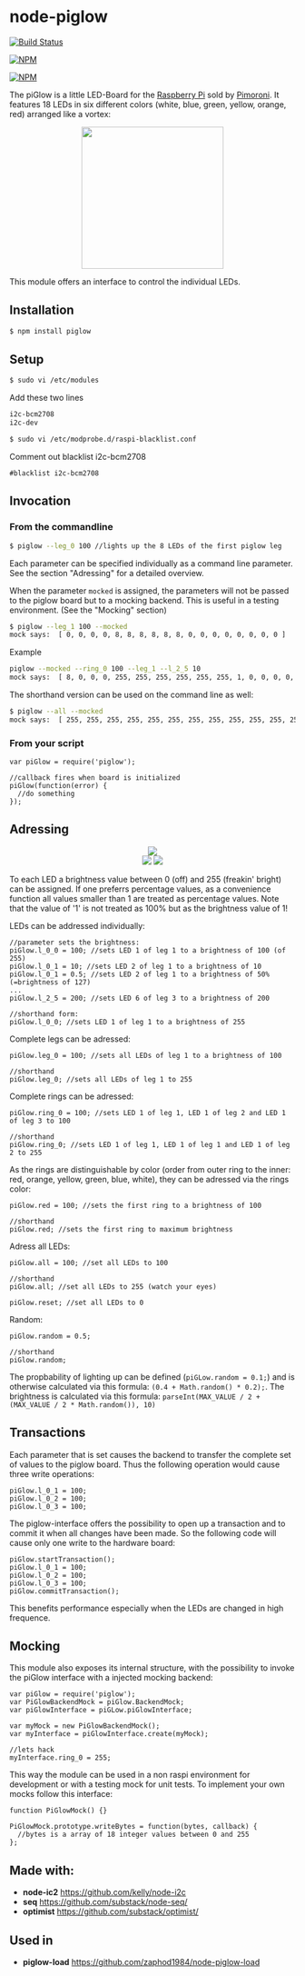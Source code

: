 # node-piglow

[![Build Status](https://travis-ci.org/zaphod1984/node-piglow.png)](https://travis-ci.org/zaphod1984/node-piglow)

[![NPM](https://nodei.co/npm/piglow.png)](https://nodei.co/npm/piglow/)

[![NPM](https://nodei.co/npm-dl/piglow.png?months=3)](https://nodei.co/npm/piglow/)

The piGlow is a little LED-Board for the [Raspberry Pi](http://www.raspberrypi.org/) sold by [Pimoroni](http://shop.pimoroni.com/products/piglow). It features 18 LEDs in six different colors (white, blue, green, yellow, orange, red) arranged like a vortex:

<p align="center">
  <img src="https://raw.github.com/zaphod1984/node-piglow/master/pics/piglow.jpg" width="250" />
</p>

This module offers an interface to control the individual LEDs.

## Installation

````bash
$ npm install piglow
````

## Setup

````bash
$ sudo vi /etc/modules
````

Add these two lines

````bash
i2c-bcm2708 
i2c-dev
````

````bash
$ sudo vi /etc/modprobe.d/raspi-blacklist.conf
````

Comment out blacklist i2c-bcm2708

````
#blacklist i2c-bcm2708
````

## Invocation

### From the commandline

````bash
$ piglow --leg_0 100 //lights up the 8 LEDs of the first piglow leg
````

Each parameter can be specified individually as a command line parameter. See the section "Adressing" for a detailed overview.

When the parameter `mocked` is assigned, the parameters will not be passed to the piglow board but to a mocking backend. This is useful in a testing environment. (See the "Mocking" section)

````bash
$ piglow --leg_1 100 --mocked
mock says:  [ 0, 0, 0, 0, 8, 8, 8, 8, 8, 8, 0, 0, 0, 0, 0, 0, 0, 0 ]
````

Example
````bash
piglow --mocked --ring_0 100 --leg_1 --l_2_5 10
mock says:  [ 8, 0, 0, 0, 255, 255, 255, 255, 255, 255, 1, 0, 0, 0, 0, 0, 0, 8 ]
````


The shorthand version can be used on the command line as well:

````bash
$ piglow --all --mocked
mock says:  [ 255, 255, 255, 255, 255, 255, 255, 255, 255, 255, 255, 255, 255, 255, 255, 255, 255, 255 ]
````

### From your script

```
var piGlow = require('piglow');

//callback fires when board is initialized
piGlow(function(error) {
  //do something
});

```

## Adressing

<p align="center">
  <img src="https://raw.github.com/zaphod1984/node-piglow/master/pics/piglow_leds.jpg" /><br>
  <img src="https://raw.github.com/zaphod1984/node-piglow/master/pics/piglow_legs.jpg" />
  <img src="https://raw.github.com/zaphod1984/node-piglow/master/pics/piglow_rings.jpg" />
</p>

To each LED a brightness value between 0 (off) and 255 (freakin' bright) can be assigned.
If one preferrs percentage values, as a convenience function all values smaller than 1 are treated as percentage values. Note that the value of '1' is not treated as 100% but as the brightness value of 1!

LEDs can be addressed individually:
```
//parameter sets the brightness:
piGlow.l_0_0 = 100; //sets LED 1 of leg 1 to a brightness of 100 (of 255)
piGlow.l_0_1 = 10; //sets LED 2 of leg 1 to a brightness of 10
piGlow.l_0_1 = 0.5; //sets LED 2 of leg 1 to a brightness of 50% (=brightness of 127)
...
piGlow.l_2_5 = 200; //sets LED 6 of leg 3 to a brightness of 200

//shorthand form:
piGlow.l_0_0; //sets LED 1 of leg 1 to a brightness of 255
```

Complete legs can be adressed:
```
piGlow.leg_0 = 100; //sets all LEDs of leg 1 to a brightness of 100

//shorthand
piGlow.leg_0; //sets all LEDs of leg 1 to 255
```

Complete rings can be adressed:
```
piGlow.ring_0 = 100; //sets LED 1 of leg 1, LED 1 of leg 2 and LED 1 of leg 3 to 100

//shorthand
piGlow.ring_0; //sets LED 1 of leg 1, LED 1 of leg 1 and LED 1 of leg 2 to 255
```

As the rings are distinguishable by color (order from outer ring to the inner: red, orange, yellow, green, blue, white), they can be adressed via the rings color:
```
piGlow.red = 100; //sets the first ring to a brightness of 100

//shorthand
piGlow.red; //sets the first ring to maximum brightness
```


Adress all LEDs:
```
piGlow.all = 100; //set all LEDs to 100

//shorthand
piGlow.all; //set all LEDs to 255 (watch your eyes)

piGlow.reset; //set all LEDs to 0
```

Random:

```
piGlow.random = 0.5;

//shorthand
piGlow.random;
```
The propbability of lighting up can be defined (`piGLow.random = 0.1;`) and is otherwise calculated via this formula: `(0.4 + Math.random() * 0.2);`.
The brightness is calculated via this formula: `parseInt(MAX_VALUE / 2 + (MAX_VALUE / 2 * Math.random()), 10)`

## Transactions

Each parameter that is set causes the backend to transfer the complete set of values to the piglow board.
Thus the following operation would cause three write operations:

```
piGlow.l_0_1 = 100;
piGlow.l_0_2 = 100;
piGlow.l_0_3 = 100;
```

The piglow-interface offers the possibility to open up a transaction and to commit it when all changes have been made. So the following code will cause only one write to the hardware board:

```
piGlow.startTransaction();
piGlow.l_0_1 = 100;
piGlow.l_0_2 = 100;
piGlow.l_0_3 = 100;
piGlow.commitTransaction();
```

This benefits performance especially when the LEDs are changed in high frequence.

## Mocking

This module also exposes its internal structure, with the possibility to invoke the piGlow interface with a injected mocking backend:
```
var piGlow = require('piglow');
var PiGlowBackendMock = piGlow.BackendMock;
var piGlowInterface = piGLow.piGlowInterface;

var myMock = new PiGlowBackendMock();
var myInterface = piGlowInterface.create(myMock);

//lets hack
myInterface.ring_0 = 255;
```

This way the module can be used in a non raspi environment for development or with a testing mock for unit tests.
To implement your own mocks follow this interface:
```
function PiGlowMock() {}

PiGlowMock.prototype.writeBytes = function(bytes, callback) {
  //bytes is a array of 18 integer values between 0 and 255
};
```

## Made with:
- **node-ic2** https://github.com/kelly/node-i2c
- **seq** https://github.com/substack/node-seq/
- **optimist** https://github.com/substack/optimist/

## Used in
- **piglow-load** https://github.com/zaphod1984/node-piglow-load
